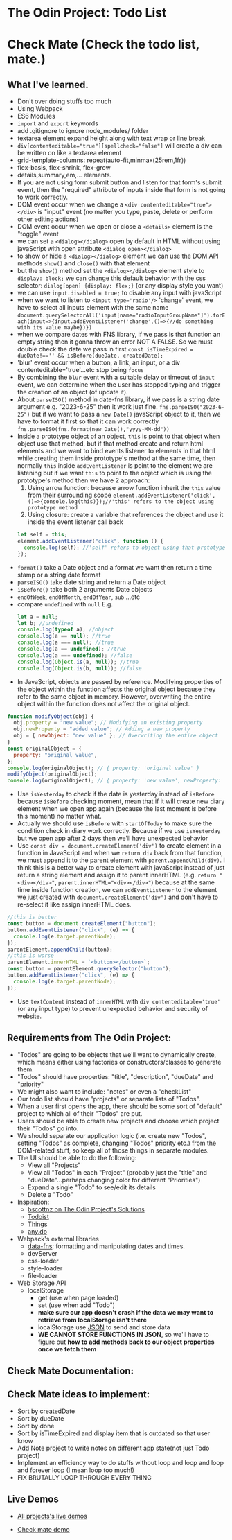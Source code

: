 # The Odin Project: Todo List

# Check Mate (Check the todo list, mate.)

## What I've learned.

- Don't over doing stuffs too much
- Using Webpack
- ES6 Modules
- `import` and `export` keywords
- add .gitignore to ignore node_modules/ folder
- textarea element expand height along with text wrap or line break
- `div[contenteditable="true"][spellcheck="false"]` will create a div can be written on like a textarea element
- grid-template-columns: repeat(auto-fit,minmax(25rem,1fr))
- flex-basis, flex-shrink, flex-grow
- details,summary,em,... elements.
- If you are not using form submit button and listen for that form's submit event, then the "required" attribute of inputs inside that form is not going to work correctly.
- DOM event occur when we change a `<div contenteditable="true"></div>` is "input" event (no matter you type, paste, delete or perform other editing actions)
- DOM event occur when we open or close a `<details>` element is the "toggle" event
- we can set a `<dialog></dialog>` open by default in HTML without using javaScript with open attribute `<dialog open></dialog>`
- to show or hide a `<dialog></dialog>` element we can use the DOM API methods `show()` and `close()` with that element
- but the `show()` method set the `<dialog></dialog>` element style to `display: block;` we can change this default behavior with the css selector: `dialog[open] {display: flex;}` (or any display style you want)
- we can use `input.disabled = true;` to disable any input with javaScript
- when we want to listen to `<input type='radio'/>` 'change' event, we have to select all inputs element with the same name `document.querySelectorAll('input[name="radioInputGroupName"]').forEach(input=>{input.addEventListener('change',()=>{//do something with its value maybe})})`
- when we compare dates with FNS library, if we pass is that function an empty string then it gonna throw an error NOT A FALSE. So we must double check the date we pass in first `const isTimeExpired = dueDate!=='' && isBefore(dueDate, createdDate);`
- 'blur' event occur when a button, a link, an input, or a div contenteditable='true'...etc stop being `focus`
- By combining the `blur` event with a suitable delay or timeout of `input` event, we can determine when the user has stopped typing and trigger the creation of an object (of update it).
- About `parseISO()` method in date-fns library, if we pass is a string date argument e.g. "2023-6-25" then it work just fine. `fns.parseISO("2023-6-25")` but if we want to pass a `new Date()` javaScript object to it, then we have to format it first so that it can work correctly `fns.parseISO(fns.format(new Date(),"yyyy-MM-dd"))`
- Inside a prototype object of an object, `this` is point to that object when object use that method, but if that method create and return html elements and we want to bind events listener to elements in that html while creating them inside prototype's method at the same time, then normally `this` inside `addEventListener` is point to the element we are listening but if we want `this` to point to the object which is using the prototype's method then we have 2 approach:
  1. Using arrow function: because arrow function inherit the `this` value from their surrounding scope `element.addEventListener('click',()=>{console.log(this)});//'this' refers to the object using prototype method`
  2. Using closure: create a variable that references the object and use it inside the event listener call back
  ```javascript
  let self = this;
  element.addEventListener("click", function () {
    console.log(self); //'self' refers to object using that prototype method;
  });
  ```
- `format()` take a Date object and a format we want then return a time stamp or a string date format
- `parseISO()` take date string and return a Date object
- `isBefore()` take both 2 arguments Date objects
- `endOfWeek`, `endOfMonth`, `endOfYear`, `sub` ...etc
- compare `undefined` with `null` E.g.
  ```javascript
  let a = null;
  let b; //undefined
  console.log(typeof a); //object
  console.log(a == null); //true
  console.log(a === null); //true
  console.log(a == undefined); //true
  console.log(a === undefined); //false
  console.log(Object.is(a, null)); //true
  console.log(Object.is(b, null)); //false
  ```
- In JavaScript, objects are passed by reference. Modifying properties of the object within the function affects the original object because they refer to the same object in memory. However, overwriting the entire object within the function does not affect the original object.

```javascript
function modifyObject(obj) {
  obj.property = "new value"; // Modifying an existing property
  obj.newProperty = "added value"; // Adding a new property
  obj = { newObject: "new value" }; // Overwriting the entire object
}
const originalObject = {
  property: "original value",
};
console.log(originalObject); // { property: 'original value' }
modifyObject(originalObject);
console.log(originalObject); // { property: 'new value', newProperty: 'added value' }
```

- Use `isYesterday` to check if the date is yesterday instead of `isBefore` because `isBefore` checking moment, mean that if it will create new diary element when we open app again (because the last moment is before this moment) no matter what.
- Actually we should use `isBefore` with `startOfToday` to make sure the condition check in diary work correctly. Because if we use `isYesterday` but we open app after 2 days then we'll have unexpected behavior
- Use `const div = document.createElement('div')` to create element in a function in JavaScript and when we `return div` back from that function, we must append it to the parent element with `parent.appendChild(div)`. I think this is a better way to create element with javaScript instead of just return a string element and assign it to parent innerHTML (e.g. `return "<div></div>"`, `parent.innerHTML="<div></div>"`) because at the same time inside function creation, we can `addEventListener` to the element we just created with `document.createElement('div')` and don't have to re-select it like assign innerHTML does.

```javascript
//this is better
const button = document.createElement("button");
button.addEventListener("click", (e) => {
  console.log(e.target.parentNode);
});
parentElement.appendChild(button);
//this is worse
parentElement.innerHTML = `<button></button>`;
const button = parentElement.querySelector("button");
button.addEventListener("click", (e) => {
  console.log(e.target.parentNode);
});
```

- Use `textContent` instead of `innerHTML` with `div contenteditable='true'` (or any input type) to prevent unexpected behavior and security of website.

## Requirements from The Odin Project:

- "Todos" are going to be objects that we'll want to dynamically create, which means either using factories or constructors/classes to generate them.
- "Todos" should have properties: "title", "description", "dueDate" and "priority"
- We might also want to include: "notes" or even a "checkList"
- Our todo list should have "projects" or separate lists of "Todos".
- When a user first opens the app, there should be some sort of "default" project to which all of their "Todos" are put.
- Users should be able to create new projects and choose which project their "Todos" go into.
- We should separate our application logic (i.e. create new "Todos", setting "Todos" as complete, changing "Todos" priority etc.) from the DOM-related stuff, so keep all of those things in separate modules.
- The UI should be able to do the following:
  - View all "Projects"
  - View all "Todos" in each "Project" (probably just the "title" and "dueDate"...perhaps changing color for different "Priorities")
  - Expand a single "Todo" to see/edit its details
  - Delete a "Todo"
- Inspiration:
  - [bscottnz on The Odin Project's Solutions](https://bscottnz.github.io/todo/)
  - [Todoist](https://en.todoist.com/)
  - [Things](https://culturedcode.com/things/)
  - [any.do](https://www.any.do/)
- Webpack's external libraries
  - [data-fns](https://github.com/date-fns/date-fns): formatting and manipulating dates and times.
  - devServer
  - css-loader
  - style-loader
  - file-loader
- Web Storage API
  - localStorage
    - get (use when page loaded)
    - set (use when add "Todo")
    - **make sure our app doesn't crash if the data we may want to retrieve from localStorage isn't there**
    - localStorage use [JSON](https://developer.mozilla.org/en-US/docs/Web/JavaScript/Reference/Global_Objects/JSON) to send and store data
    - **WE CANNOT STORE FUNCTIONS IN JSON**, so we'll have to figure out **how to add methods back to our object properties once we fetch them**

## Check Mate Documentation:

## Check Mate ideas to implement:

- Sort by createdDate
- Sort by dueDate
- Sort by done
- Sort by isTimeExpired and display item that is outdated so that user know
- Add Note project to write notes on different app state(not just Todo project)
- Implement an efficiency way to do stuffs without loop and loop and loop and forever loop (I mean loop too much!)
- FIX BRUTALLY LOOP THROUGH EVERY THING

## Live Demos

- [All projects's live demos](https://minhhoccode111.github.io/allProjectssLiveDemo)

- [Check mate demo](https://minhhoccode111.github.io/todoListTOP/)
